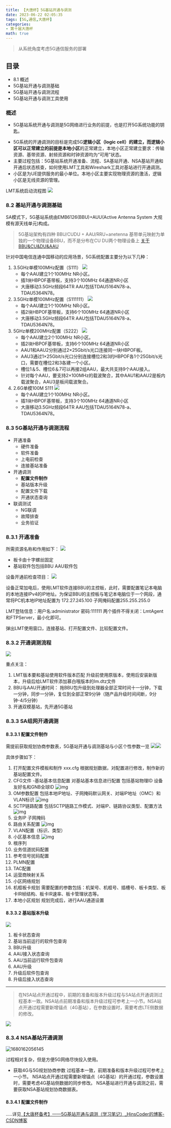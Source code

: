 ```yaml
---
title: 【大唐杯】5G基站开通与调测
date: 2023-06-22 02:05:35
tags: [5G,通信,大唐杯]
categories:
- 第十届大唐杯
math: true
---
```

> 从系统角度考虑5G通信服务的部署

## 目录

* 8.1 概述
* 5G基站开通与调测基础
* 5G基站开通与调测流程
* 5G基站开通与调测工具使用

### 概述

* 5G基站系统开通与调测是5G网络进行业务的前提，也是打开5G系统功能的钥匙。
<!--more-->
* 5G系统的开通调测的目标是完成5G**逻辑小区（logic cell）**的建立，而逻辑小区可以正常建立的前提是**本地小区**的正常建立，本地小区正常建立要求：传输资源、基带资源、射频资源和时钟资源均为“可用”状态。
* 主要过程包括：5G基站系统开通准备、流程、SA基站开通、NSA基站开通和开通后状态核查，如何使用LMT工具和Wireshark工具对基站进行开通调测。
* 小区是为UE提供服务的最小单位。本地小区主要实现物理资源的激活，逻辑小区是无线资源的管理。

LMT系统启动流程图
![](https://fastly.jsdelivr.net/gh/2incccc/MyTuTu@main/image/16760374647161676037464562.png)

### 8.2 基站开通与调测基础

SA模式下，5G基站系统由EMB6126(BBU)+AUU(Active Antenna System 大规模有源天线单元)构成。

> 5G基站架构有四种 BBU/CUDU + AAU/RRU+anetenna
> 基带单元映射为单独的一个物理设备BBU，而不是分布在CU DU两个物理设备上
> [关于BBU&amp;CU&amp;DU&amp;AAU](https://blog.csdn.net/u010378992/article/details/107749266)

针对中国电信连通中国移动的应用场景，5G系统配置主要分为以下几种：

1. 3.5GHz单模100MHz配置（S111）
   ![](https://fastly.jsdelivr.net/gh/2incccc/MyTuTu@main/image/16760990892631676099088966.png)
   * 每个AAU建立1个100MHz NR小区。
   * 插1块HBPOF基带板，支持3个100MHz 64通道NR小区
   * 大唐移动3.5GHz频段64TR AAU包括TDAU5164N78-a、TDAU5364N78。
2. 3.5GHz单模100MHz配置（S111111）
   ![](https://fastly.jsdelivr.net/gh/2incccc/MyTuTu@main/image/16760993322641676099331665.png)
   * 每个AAU建立1个100MHz NR小区。
   * 插2块HBPOF基带板，支持6个100MHz 64通道NR小区
   * 大唐移动3.5GHz频段64TR AAU包括TDAU5164N78-a、TDAU5364N78。
3. 5GHz单模200MHz配置（S222）
   ![](https://fastly.jsdelivr.net/gh/2incccc/MyTuTu@main/image/16760992752641676099274957.png)
   * 每个AAU建立2个100MHz NR小区。
   * 插2块HBPOF基带板，支持6个100MHz 64通道NR小区
   * AAU1和AAU2分别通过2×25Gbit/s光口连接同一块HBPOF板。
   * AAU3通过1×25Gbit/s光口分别连接槽位2和3的HBPOF各1个25Gbit/s光口，需要在槽位2和3各建一个小区。
   * 槽位1＆5、槽位6＆7可以再接2组AAU，最大共支持9个AAU接入。
   * 针对每个AAU，要支持2×100MHz的载波聚合，其中AAU1和AAU2是板内载波聚合，AAU3是板间载波聚合。
4. 2.6G单模100M S111
   ![](https://fastly.jsdelivr.net/gh/2incccc/MyTuTu@main/image/16760990892631676099088966.png)
   * 每个AAU建立1个100MHz NR小区。
   * 插1块HBPOF基带板，支持3个100MHz 64通道NR小区
   * 大唐移动3.5GHz频段64TR AAU包括TDAU5164N78-a、TDAU5364N78。

### 8.3 5G基站开通与调测流程

* 开通准备
  * 硬件准备
  * 软件准备
  * 上电前检查
  * 连接基站准备
* 开通调测
  * **配置文件制作**
  * 基站版本升级
  * 配置文件下载
  * 开通状态查询
* 联调测试
  * NG联调
  * 故障排查
  * 业务验证

### 8.3.1 开通准备

所需资源名称和作用如下：
![](https://fastly.jsdelivr.net/gh/2incccc/MyTuTu@main/image/16760997943111676099794221.png)

* 板卡由十字螺丝固定
* 基站软件包包括BBU AAU软件包

设备开通前检查项目：
![](https://fastly.jsdelivr.net/gh/2incccc/MyTuTu@main/image/16760999812641676099980828.png)

设备正常加电后，使用LMT软件连接BBU的主控板，此时，需要配置笔记本电脑的本地连接IPv4的IP地址。为保证BBU的主控板与笔记本电脑位于一个网段，通常将PC机本地IP地址配置为 172.27.245.100  子网掩码配置255.255.255.0

LMT登陆信息：用户名:administrator 密码:111111
两个插件不得关闭：LmtAgent和FTPServer，最小化即可。

弹出LMT使用窗口，连接基站、打开配置文件、比较配置文件。

### 8.3.2 开通调测流程

![](https://fastly.jsdelivr.net/gh/2incccc/MyTuTu@main/image/16764481538981676448153142.png)

重点关注：

1. LMT版本要和基站使用软件版本匹配
   升级前使用原版本，使用后安装新版本，升级后给LMT软件添加慕白哦版本的Im.dtz文件
2. BBU与AAU开通时间：
   拖BBU包升级到处理器全部正常时间十一分钟，下载一分钟，同步一分钟，复位到全部正常9分钟（随产品升级时间间断，9分钟-4/5分钟）
3. 开通双模基站，先开通5G基站

### 8.3.3 SA组网开通调测

#### 8.3.3.1 配置文件制作

需提前获取规划协商参数表，5G基站开通与调测基站与小区个性参数一览
![](https://fastly.jsdelivr.net/gh/2incccc/MyTuTu@main/image/16764496798961676449679177.png)![](https://fastly.jsdelivr.net/gh/2incccc/MyTuTu@main/image/16764512588981676451258214.png)

具体步骤如下：

1. 打开配置文件模板和制作
   xxx.cfg  根据规划数据，对配置进行修改，制作新的基站配置文件。
2. CFG文件 -基站基本信息配置
   对基站基本信息进行配置  包括基站物理ID 设备友好名和GNB全球ID
   ![img](https://fastly.jsdelivr.net/gh/2incccc/MyTuTu@main/image/16764516638981676451663532.png)
3. OM参数配置
   包括本地IP地址、子网掩码默认网关、对端IP地址（OMC）和VLAN标识
   ![img](https://fastly.jsdelivr.net/gh/2incccc/MyTuTu@main/image/16764524818961676452481664.png)
4. SCTP链路配置
   包括SCTP链路工作模式、对端IP、链路协议类型、配置方法
   ![img](https://fastly.jsdelivr.net/gh/2incccc/MyTuTu@main/image/16764525928981676452592775.png)
5. 业务IP 子网掩码
6. 路由关系配置
   ![img](https://fastly.jsdelivr.net/gh/2incccc/MyTuTu@main/image/16764532158961676453215295.png)
7. VLAN配置（标识、类型）
8. 小区基本信息
   ![img](https://fastly.jsdelivr.net/gh/2incccc/MyTuTu@main/image/16764534218951676453421064.png)
9. 根序列
10. 业务信道扰码配置
11. 参考信号扰码配置
12. PLMN配置
13. TAC配置
14. 运营商映射关系
15. 小区网络规划
16. 机框板卡规划
    需要配置的参数包括：机架号、机框号、插槽号、板卡类型、板卡IR帧结构、板卡IR速率、板卡管理状态等。
17. 本地小区规划
    规划完成后，进行AAU通道设置

#### 8.3.3.2 基站版本升级

  ![](https://fastly.jsdelivr.net/gh/2incccc/MyTuTu@main/image/16764555108961676455510736.png)

1. 板卡状态查询
2. 基站当前运行的软件包查询
3. BBU升级
4. AAU接入状态查询
5. AAU当前运行软件包查询
6. AAU升级
7. 升级后软件包查询
8. 升级后接入状态查询

---

> 在NSA站点开通过程中，前期的准备和版本升级过程与SA站点开通调测过程基本一致。NSA站点前期准备和版本升级过程可参考上一小节。NSA站点开通过程需要新增锚点（4G基站），在参数设置时，需要考虑LTE侧数据的修改。

![](https://fastly.jsdelivr.net/gh/2incccc/MyTuTu@main/image/16767063662101676706364777.png)


### 8.3.4 NSA基站开通调测

![1680162056145](image/5G基站开通与调测/1680162056145.png)


过程相对复杂，但是方便5G网络尽快投入使用。

* 获取4G与5G规划协商参数
  过程基本一致，前期准备和版本升级过程可参考上一小节。
  NSA站点开通过程需要新增锚点（4G基站）的开通过程，参数设置时，需要考虑4G基站侧数据的同步修改。
  NSA基站进行开通与调测之前，需要获取NSA基站规划协商数据表。


#### 8.3.4.1 配置文件制作



.....详见[【大唐杯备考】——5G基站开通与调测（学习笔记）_HinsCoder的博客-CSDN博客](https://blog.csdn.net/HinsCoder/article/details/128839371)
